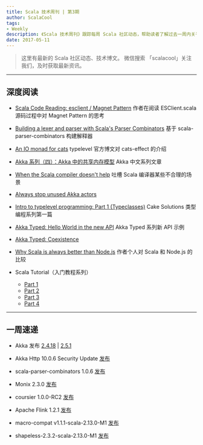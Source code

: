 ```yaml
---
title: Scala 技术周刊 | 第3期
author: ScalaCool
tags:
- Weekly
description: 《Scala 技术周刊》跟踪每周 Scala 社区动态，帮助读者了解过去一周内关于 Scala 发生的事情。
date: 2017-05-11
---
```


> 这里有最新的 Scala 社区动态、技术博文。
微信搜索 「scalacool」关注我们，及时获取最新资讯。

***

## 深度阅读

- [Scala Code Reading: esclient / Magnet Pattern](https://medium.com/@shanielh/scala-code-reading-esclient-magnet-pattern-ae761479b22a)
  作者在阅读 ESClient.scala 源码过程中对 Magnet Pattern 的思考

- [Building a lexer and parser with Scala's Parser Combinators](http://enear.github.io/2016/03/31/parser-combinators/)
  基于 scala-parser-combinators 构建解释器

- [An IO monad for cats](http://typelevel.org/blog/2017/05/02/io-monad-for-cats.html)
  typelevel 官方博文对 cats-effect 的介绍

- [Akka 系列（四）：Akka 中的共享内存模型](http://scala.cool/2017/05/learning-akka-4/)
  Akka 中文系列文章

- [When the Scala compiler doesn't help](http://latkin.org/blog/2017/05/02/when-the-scala-compiler-doesnt-help/)
  吐槽 Scala 编译器某些不合理的场景

- [Always stop unused Akka actors](https://mikulskibartosz.name/always-stop-unused-akka-actors-a2ceeb1ed41)

- [Intro to typelevel programming: Part 1 (Typeclasses)](http://www.cakesolutions.net/teamblogs/typelevel-1-typeclasses)
  Cake Solutions 类型编程系列第一篇

- [Akka Typed: Hello World in the new API](http://blog.akka.io/typed/2017/05/05/typed-intro)
  Akka Typed 系列新 API 示例

- [Akka Typed: Coexistence](http://blog.akka.io/typed/2017/05/06/typed-coexistence)

- [Why Scala is always better than Node.js](https://vimeo.com/216330850)
  作者个人对 Scala 和 Node.js 的比较

- Scala Tutorial（入门教程系列）
  - [Part 1](https://medium.com/@kasa288/scala-tutorial-part-1-416d7eb4998f)
  - [Part 2](https://medium.com/@kasa288/scala-tutorial-part-2-ced4e6e214d5)
  - [Part 3](https://medium.com/@kasa288/scala-tutorial-part-3-9213bb5d5a89)
  - [Part 4](https://medium.com/@kasa288/scala-tutorial-part-4-baeb4b2425cd)

***

## 一周速递

- Akka 发布 [2.4.18](http://akka.io/news/2017/05/02/akka-2.4.18-released.html) | [2.5.1](http://akka.io/news/2017/05/02/akka-2.5.1-released.html)

- Akka Http 10.0.6 Security Update [发布](http://www.rightrelevance.com/search/articles/hero?article=25876e07c3eb44f26e7b2f1f6e065249e5032774&query=scala&taccount=scala_rr)

- scala-parser-combinators 1.0.6 [发布](https://github.com/scala/scala-parser-combinators/releases/tag/v1.0.6)

- Monix 2.3.0 [发布](https://monix.io/blog/2017/05/03/monix-v2.3.0.html)

- coursier 1.0.0-RC2 [发布](https://github.com/coursier/coursier)

- Apache Flink 1.2.1 [发布](http://flink.apache.org/news/2017/04/26/release-1.2.1.html)

- macro-compat v1.1.1-scala-2.13.0-M1 [发布](https://github.com/milessabin/macro-compat)

- shapeless-2.3.2-scala-2.13.0-M1 [发布](https://github.com/milessabin/shapeless)
